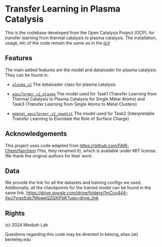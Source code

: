 # Transfer Learning in Plasma Catalysis

This is the codebase developed from the Open Catalysis Project (OCP), for transfer learning from thermal catalysis to plasma catalysis. The installation, usage, etc of the code remain the same as in the [`OCP`](https://github.com/wwwccttoo/ocp/blob/main/README_OCP.md)

## Features

The main added features are the model and dataloader for plasma catalysis. They can be found in:
* [`plasma_v2`](https://github.com/wwwccttoo/ocp/ocpmodels/datasets/plasma_dataset_v2.py) The dataloader class for plasma catalysis

* [`equiformer_v2_plasma`](https://github.com/wwwccttoo/ocp/ocpmodels/models/equiformer_v2_plasma) The model used for Task1 (Transfer Learning from Thermal Catalysis to Plasma Catalysis for Single Metal Atoms) and Task3 (Transfer Learning from Single Atoms to Metal Clusters)
* [`gemnet_equiformer_v2_newdist`](https://github.com/wwwccttoo/ocp/ocpmodels/models/gemnet_equiformer_v2_newdist) The model used for Task2 (Interpretable Transfer Learning to Elucidate the Role of Surface Charge)


## Acknowledgements

This project uses code adapted from https://github.com/FAIR-Chem/fairchem (Yes, they renamed it), which is available under MIT license. We thank the original authors for their work.


## Data
We provide the link for all the datasets and training configs we used. Additionally, all the checkpoints for the trained model can be found in the same link.
https://drive.google.com/drive/folders/1mCco444-XpJ7yrezEqb7MqweQ2QXIFbK?usp=drive_link


## Rights
(c) 2024 Mesbah Lab

Questions regarding this code may be directed to ketong_shao (at) berkeley.edu
